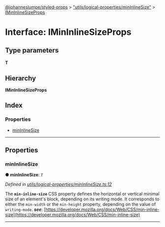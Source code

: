 [@johanneslumpe/styled-props](../README.md) > ["utils/logical-properties/minInlineSize"](../modules/_utils_logical_properties_mininlinesize_.md) > [IMinInlineSizeProps](../interfaces/_utils_logical_properties_mininlinesize_.imininlinesizeprops.md)

# Interface: IMinInlineSizeProps

## Type parameters
#### T 
## Hierarchy

**IMinInlineSizeProps**

## Index

### Properties

* [minInlineSize](_utils_logical_properties_mininlinesize_.imininlinesizeprops.md#mininlinesize)

---

## Properties

<a id="mininlinesize"></a>

###  minInlineSize

**● minInlineSize**: *`T`*

*Defined in [utils/logical-properties/minInlineSize.ts:12](https://github.com/johanneslumpe/styled-props/blob/3abf398/src/utils/logical-properties/minInlineSize.ts#L12)*

The **`min-inline-size`** CSS property defines the horizontal or vertical minimal size of an element's block, depending on its writing mode. It corresponds to either the `min-width` or the `min-height` property, depending on the value of `writing-mode`.
*__see__*: [https://developer.mozilla.org/docs/Web/CSS/min-inline-size](https://developer.mozilla.org/docs/Web/CSS/min-inline-size)

___

